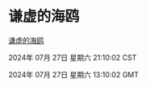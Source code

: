 # 谦虚的海鸥
[谦虚的海鸥](http://219.139.199.190:56308/qxdho/course/base/hotlink/index.php)

2024年 07月 27日 星期六 21:10:02 CST

2024年 07月 27日 星期六 13:10:02 GMT

